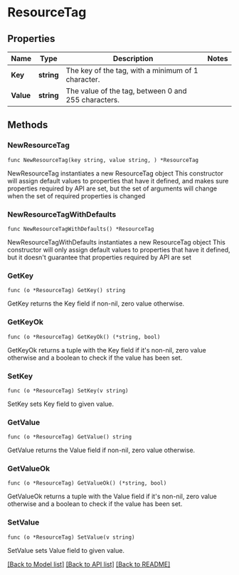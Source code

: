 # ResourceTag

## Properties

Name | Type | Description | Notes
------------ | ------------- | ------------- | -------------
**Key** | **string** | The key of the tag, with a minimum of 1 character. | 
**Value** | **string** | The value of the tag, between 0 and 255 characters. | 

## Methods

### NewResourceTag

`func NewResourceTag(key string, value string, ) *ResourceTag`

NewResourceTag instantiates a new ResourceTag object
This constructor will assign default values to properties that have it defined,
and makes sure properties required by API are set, but the set of arguments
will change when the set of required properties is changed

### NewResourceTagWithDefaults

`func NewResourceTagWithDefaults() *ResourceTag`

NewResourceTagWithDefaults instantiates a new ResourceTag object
This constructor will only assign default values to properties that have it defined,
but it doesn't guarantee that properties required by API are set

### GetKey

`func (o *ResourceTag) GetKey() string`

GetKey returns the Key field if non-nil, zero value otherwise.

### GetKeyOk

`func (o *ResourceTag) GetKeyOk() (*string, bool)`

GetKeyOk returns a tuple with the Key field if it's non-nil, zero value otherwise
and a boolean to check if the value has been set.

### SetKey

`func (o *ResourceTag) SetKey(v string)`

SetKey sets Key field to given value.


### GetValue

`func (o *ResourceTag) GetValue() string`

GetValue returns the Value field if non-nil, zero value otherwise.

### GetValueOk

`func (o *ResourceTag) GetValueOk() (*string, bool)`

GetValueOk returns a tuple with the Value field if it's non-nil, zero value otherwise
and a boolean to check if the value has been set.

### SetValue

`func (o *ResourceTag) SetValue(v string)`

SetValue sets Value field to given value.



[[Back to Model list]](../README.md#documentation-for-models) [[Back to API list]](../README.md#documentation-for-api-endpoints) [[Back to README]](../README.md)


